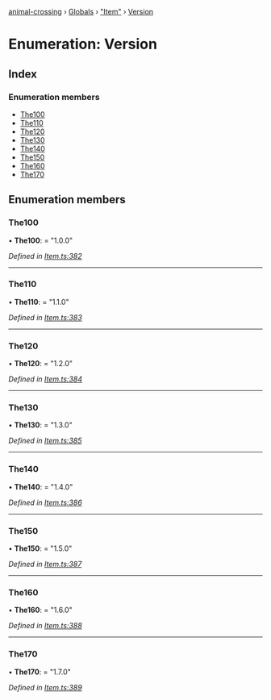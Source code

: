 [animal-crossing](../README.md) › [Globals](../globals.md) › ["Item"](../modules/_item_.md) › [Version](_item_.version.md)

# Enumeration: Version

## Index

### Enumeration members

* [The100](_item_.version.md#the100)
* [The110](_item_.version.md#the110)
* [The120](_item_.version.md#the120)
* [The130](_item_.version.md#the130)
* [The140](_item_.version.md#the140)
* [The150](_item_.version.md#the150)
* [The160](_item_.version.md#the160)
* [The170](_item_.version.md#the170)

## Enumeration members

###  The100

• **The100**: = "1.0.0"

*Defined in [Item.ts:382](https://github.com/Norviah/animal-crossing/blob/d0e2651/module/types/Item.ts#L382)*

___

###  The110

• **The110**: = "1.1.0"

*Defined in [Item.ts:383](https://github.com/Norviah/animal-crossing/blob/d0e2651/module/types/Item.ts#L383)*

___

###  The120

• **The120**: = "1.2.0"

*Defined in [Item.ts:384](https://github.com/Norviah/animal-crossing/blob/d0e2651/module/types/Item.ts#L384)*

___

###  The130

• **The130**: = "1.3.0"

*Defined in [Item.ts:385](https://github.com/Norviah/animal-crossing/blob/d0e2651/module/types/Item.ts#L385)*

___

###  The140

• **The140**: = "1.4.0"

*Defined in [Item.ts:386](https://github.com/Norviah/animal-crossing/blob/d0e2651/module/types/Item.ts#L386)*

___

###  The150

• **The150**: = "1.5.0"

*Defined in [Item.ts:387](https://github.com/Norviah/animal-crossing/blob/d0e2651/module/types/Item.ts#L387)*

___

###  The160

• **The160**: = "1.6.0"

*Defined in [Item.ts:388](https://github.com/Norviah/animal-crossing/blob/d0e2651/module/types/Item.ts#L388)*

___

###  The170

• **The170**: = "1.7.0"

*Defined in [Item.ts:389](https://github.com/Norviah/animal-crossing/blob/d0e2651/module/types/Item.ts#L389)*
